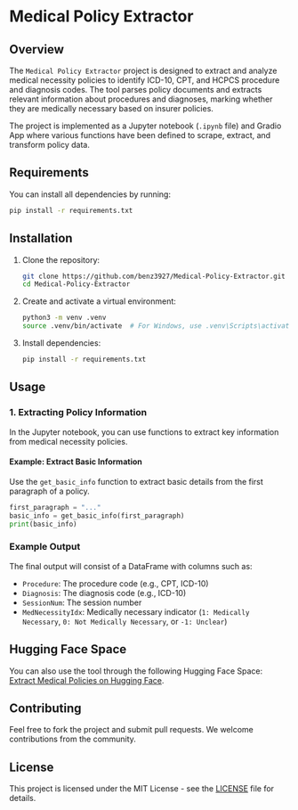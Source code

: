 # **Medical Policy Extractor**

## **Overview**

The `Medical Policy Extractor` project is designed to extract and analyze medical necessity policies to identify ICD-10, CPT, and HCPCS procedure and diagnosis codes. The tool parses policy documents and extracts relevant information about procedures and diagnoses, marking whether they are medically necessary based on insurer policies.

The project is implemented as a Jupyter notebook (`.ipynb` file) and Gradio App where various functions have been defined to scrape, extract, and transform policy data.


## Requirements

You can install all dependencies by running:

```bash
pip install -r requirements.txt
```


## Installation

1. Clone the repository:

    ```bash
    git clone https://github.com/benz3927/Medical-Policy-Extractor.git
    cd Medical-Policy-Extractor
    ```

2. Create and activate a virtual environment:

    ```bash
    python3 -m venv .venv
    source .venv/bin/activate  # For Windows, use .venv\Scripts\activate
    ```

3. Install dependencies:

    ```bash
    pip install -r requirements.txt
    ```


## Usage

### 1. Extracting Policy Information

In the Jupyter notebook, you can use functions to extract key information from medical necessity policies.

#### Example: Extract Basic Information

Use the `get_basic_info` function to extract basic details from the first paragraph of a policy.

```python
first_paragraph = "..."
basic_info = get_basic_info(first_paragraph)
print(basic_info)
```

### Example Output

The final output will consist of a DataFrame with columns such as:

- `Procedure`: The procedure code (e.g., CPT, ICD-10)
- `Diagnosis`: The diagnosis code (e.g., ICD-10)
- `SessionNum`: The session number
- `MedNecessityIdx`: Medically necessary indicator (`1: Medically Necessary`, `0: Not Medically Necessary`, or `-1: Unclear`)

## Hugging Face Space

You can also use the tool through the following Hugging Face Space:  
[Extract Medical Policies on Hugging Face](https://huggingface.co/spaces/bzhao3927/Extract_Medical_Policies).

## Contributing

Feel free to fork the project and submit pull requests. We welcome contributions from the community.

## License

This project is licensed under the MIT License - see the [LICENSE](LICENSE) file for details.
